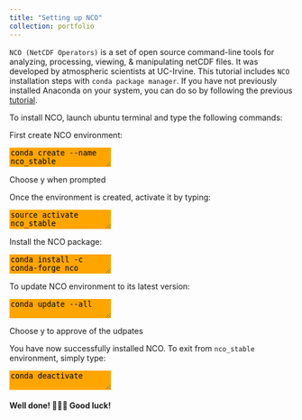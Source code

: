 ```yaml
---
title: "Setting up NCO"
collection: portfolio
---
```


`NCO (NetCDF Operators)` is a set of open source command-line tools for analyzing, processing, viewing, & manipulating netCDF files. It was developed by atmospheric scientists at UC-Irvine.
This tutorial includes `NCO` installation steps with `conda package manager`. If you have not previously installed Anaconda on your system, you can do so by following the previous [tutorial](https://yonsci.github.io/yon_academic//portfolio/portfolio-2/).

To install NCO, launch ubuntu terminal and type the following commands:  

First create NCO environment:
<textarea style="border: none;background-color:orange;">
conda create --name nco_stable	
</textarea>  
Choose y when prompted

Once the environment is created, activate it by typing:  
<textarea style="border: none;background-color:orange;">
source activate nco_stable
</textarea>

Install the NCO package:
<textarea style="border: none;background-color:orange;">
conda install -c conda-forge nco
</textarea>

To update NCO environment to its latest version:
<textarea style="border: none;background-color:orange;">
conda update --all  
</textarea>
Choose y to approve of the udpates

You have now successfully installed NCO. To exit from `nco_stable` environment, simply type:  
<textarea style="border: none;background-color:orange;">
conda deactivate
</textarea>

#### Well done! 🥇🥇🥇 Good luck! 
